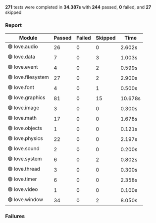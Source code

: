 <!-- PASSED 244 || FAILED 0 || SKIPPED 27 || TIME 34.387 -->

**271** tests were completed in **34.387s** with **244** passed, **0** failed, and **27** skipped

### Report
| Module                | Passed | Failed | Skipped | Time   |
| --------------------- | ------ | ------ | ------- | ------ |
| 🟢 love.audio | 26 | 0 | 0 | 2.602s |
| 🟢 love.data | 7 | 0 | 3 | 1.003s |
| 🟢 love.event | 4 | 0 | 2 | 0.599s |
| 🟢 love.filesystem | 27 | 0 | 2 | 2.900s |
| 🟢 love.font | 4 | 0 | 1 | 0.500s |
| 🟢 love.graphics | 81 | 0 | 15 | 10.678s |
| 🟢 love.image | 3 | 0 | 0 | 0.300s |
| 🟢 love.math | 17 | 0 | 0 | 1.678s |
| 🟢 love.objects | 1 | 0 | 0 | 0.121s |
| 🟢 love.physics | 22 | 0 | 0 | 2.197s |
| 🟢 love.sound | 2 | 0 | 0 | 0.200s |
| 🟢 love.system | 6 | 0 | 2 | 0.802s |
| 🟢 love.thread | 3 | 0 | 0 | 0.300s |
| 🟢 love.timer | 6 | 0 | 0 | 2.358s |
| 🟢 love.video | 1 | 0 | 0 | 0.100s |
| 🟢 love.window | 34 | 0 | 2 | 8.050s |


### Failures

